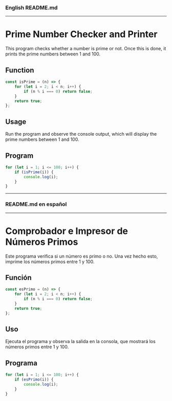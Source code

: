 ### English README.md

---

# Prime Number Checker and Printer

This program checks whether a number is prime or not. Once this is done, it prints the prime numbers between 1 and 100.

## Function

```javascript
const isPrime = (n) => {
    for (let i = 2; i < n; i++) {
        if (n % i === 0) return false;
    }
    return true;
};
```

## Usage

Run the program and observe the console output, which will display the prime numbers between 1 and 100.

## Program

```javascript
for (let i = 1; i <= 100; i++) {
    if (isPrime(i)) {
        console.log(i);
    }
}
```

---

### README.md en español

---

# Comprobador e Impresor de Números Primos

Este programa verifica si un número es primo o no. Una vez hecho esto, imprime los números primos entre 1 y 100.

## Función

```javascript
const esPrimo = (n) => {
    for (let i = 2; i < n; i++) {
        if (n % i === 0) return false;
    }
    return true;
};
```

## Uso

Ejecuta el programa y observa la salida en la consola, que mostrará los números primos entre 1 y 100.

## Programa

```javascript
for (let i = 1; i <= 100; i++) {
    if (esPrimo(i)) {
        console.log(i);
    }
}
```

